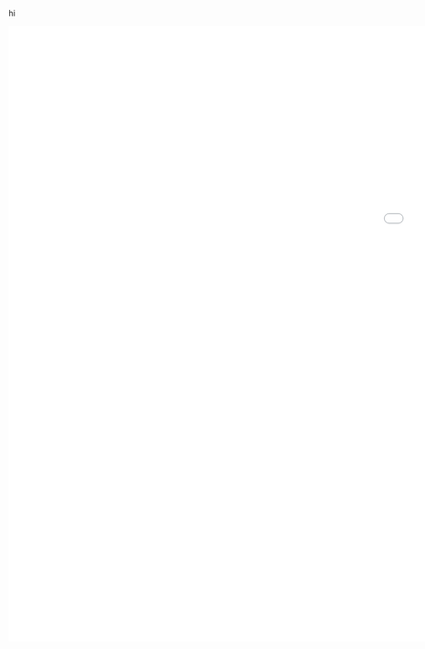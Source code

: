 hi

<iframe src="3kh0.github.io/projects/"
            frameborder="0" 
            marginheight="0" 
            marginwidth="0" 
            width="1920px" 
            height="1080px" 
            scrolling="auto">
  </iframe>
